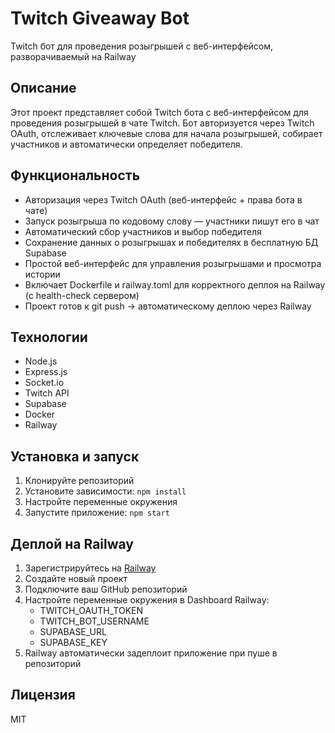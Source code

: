 # Twitch Giveaway Bot

Twitch бот для проведения розыгрышей с веб-интерфейсом, разворачиваемый на Railway

## Описание

Этот проект представляет собой Twitch бота с веб-интерфейсом для проведения розыгрышей в чате Twitch. Бот авторизуется через Twitch OAuth, отслеживает ключевые слова для начала розыгрышей, собирает участников и автоматически определяет победителя.

## Функциональность

- Авторизация через Twitch OAuth (веб-интерфейс + права бота в чате)
- Запуск розыгрыша по кодовому слову — участники пишут его в чат
- Автоматический сбор участников и выбор победителя
- Сохранение данных о розыгрышах и победителях в бесплатную БД Supabase 
- Простой веб-интерфейс для управления розыгрышами и просмотра истории
- Включает Dockerfile и railway.toml для корректного деплоя на Railway (с health-check сервером)
- Проект готов к git push → автоматическому деплою через Railway

## Технологии

- Node.js
- Express.js
- Socket.io
- Twitch API
- Supabase
- Docker
- Railway

## Установка и запуск

1. Клонируйте репозиторий
2. Установите зависимости: `npm install`
3. Настройте переменные окружения
4. Запустите приложение: `npm start`

## Деплой на Railway

1. Зарегистрируйтесь на [Railway](https://railway.com/)
2. Создайте новый проект
3. Подключите ваш GitHub репозиторий
4. Настройте переменные окружения в Dashboard Railway:
   - TWITCH_OAUTH_TOKEN
   - TWITCH_BOT_USERNAME
   - SUPABASE_URL
   - SUPABASE_KEY
5. Railway автоматически задеплоит приложение при пуше в репозиторий

## Лицензия

MIT